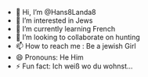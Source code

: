 - 👋 Hi, I’m @Hans8Landa8
- 👀 I’m interested in Jews
- 🌱 I’m currently learning French
- 💞️ I’m looking to collaborate on hunting
- 📫 How to reach me : Be a jewish Girl
- 😄 Pronouns: He Him
- ⚡ Fun fact: Ich weiß wo du wohnst...

<!---
Hans8Landa8/Hans8Landa8 is a ✨ special ✨ repository because its `README.md` (this file) appears on your GitHub profile.
You can click the Preview link to take a look at your changes.
--->
